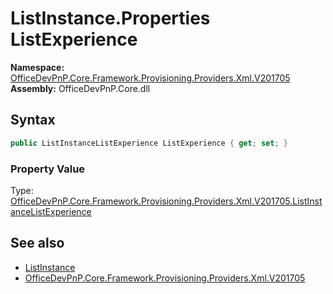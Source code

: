# ListInstance.Properties ListExperience
  

**Namespace:** [OfficeDevPnP.Core.Framework.Provisioning.Providers.Xml.V201705](OfficeDevPnP.Core.Framework.Provisioning.Providers.Xml.V201705.md)  
**Assembly:** OfficeDevPnP.Core.dll  
## Syntax
```C#
public ListInstanceListExperience ListExperience { get; set; }
```

### Property Value
Type: [OfficeDevPnP.Core.Framework.Provisioning.Providers.Xml.V201705.ListInstanceListExperience](OfficeDevPnP.Core.Framework.Provisioning.Providers.Xml.V201705.ListInstanceListExperience.md)  

## See also
- [ListInstance](OfficeDevPnP.Core.Framework.Provisioning.Providers.Xml.V201705.ListInstance.md) 
- [OfficeDevPnP.Core.Framework.Provisioning.Providers.Xml.V201705](OfficeDevPnP.Core.Framework.Provisioning.Providers.Xml.V201705.md) 
